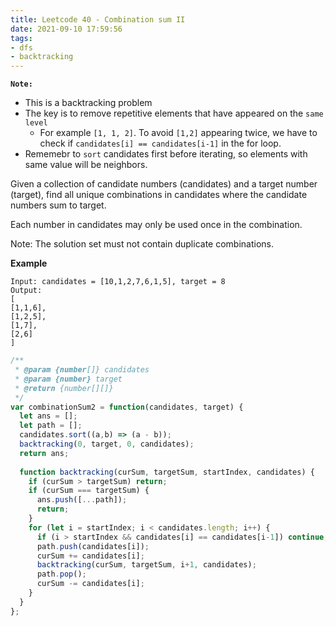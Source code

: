 ```yaml
---
title: Leetcode 40 - Combination sum II
date: 2021-09-10 17:59:56
tags:
- dfs
- backtracking
---
```

**`Note:`**
- This is a backtracking problem
- The key is to remove repetitive elements that have appeared on the `same level`
  - For example `[1, 1, 2]`. To avoid `[1,2]` appearing twice, we have to check if `candidates[i] == candidates[i-1]` in the for loop.
- Rememebr to `sort` candidates first before iterating, so elements with same value will be neighbors. 

Given a collection of candidate numbers (candidates) and a target number (target), find all unique combinations in candidates where the candidate numbers sum to target.

Each number in candidates may only be used once in the combination.

Note: The solution set must not contain duplicate combinations.

**Example**
```
Input: candidates = [10,1,2,7,6,1,5], target = 8
Output: 
[
[1,1,6],
[1,2,5],
[1,7],
[2,6]
]
```

```javascript
/**
 * @param {number[]} candidates
 * @param {number} target
 * @return {number[][]}
 */
var combinationSum2 = function(candidates, target) {
  let ans = [];
  let path = [];
  candidates.sort((a,b) => (a - b));
  backtracking(0, target, 0, candidates);
  return ans;
  
  function backtracking(curSum, targetSum, startIndex, candidates) {
    if (curSum > targetSum) return;
    if (curSum === targetSum) {
      ans.push([...path]);
      return;
    }
    for (let i = startIndex; i < candidates.length; i++) {
      if (i > startIndex && candidates[i] == candidates[i-1]) continue;
      path.push(candidates[i]);
      curSum += candidates[i];
      backtracking(curSum, targetSum, i+1, candidates);
      path.pop();
      curSum -= candidates[i];
    }
  }
};
```
